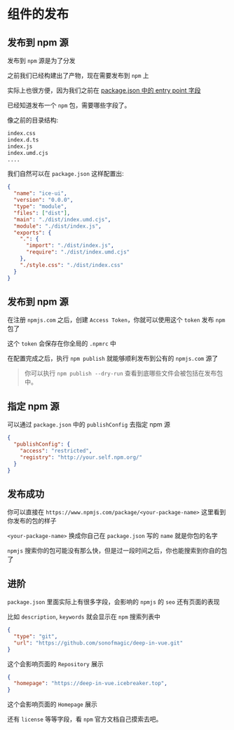 # 组件的发布

## 发布到 npm 源

发布到 `npm` 源是为了分发

之前我们已经构建出了产物，现在需要发布到 `npm` 上

实际上也很方便，因为我们之前在 [package.json 中的 entry point 字段](https://monorepo.icebreaker.top/why/modern/package-entry-points.html)

已经知道发布一个 `npm` 包，需要哪些字段了。

像之前的目录结构:

```bash
index.css
index.d.ts
index.js
index.umd.cjs
....
```

我们自然可以在 `package.json` 这样配置出:



```json
{
  "name": "ice-ui",
  "version": "0.0.0",
  "type": "module",
  "files": ["dist"],
  "main": "./dist/index.umd.cjs",
  "module": "./dist/index.js",
  "exports": {
    ".": {
      "import": "./dist/index.js",
      "require": "./dist/index.umd.cjs"
    },
    "./style.css": "./dist/index.css"
  }
}
```

## 发布到 npm 源

在注册 `npmjs.com` 之后，创建 `Access Token`，你就可以使用这个 `token` 发布 `npm` 包了

这个 `token` 会保存在你全局的 `.npmrc` 中

在配置完成之后，执行 `npm publish` 就能够顺利发布到公有的 `npmjs.com` 源了

> 你可以执行 `npm publish --dry-run` 查看到底哪些文件会被包括在发布包中。


## 指定 npm 源

可以通过 `package.json` 中的 `publishConfig` 去指定 npm 源

```json
{
  "publishConfig": {
    "access": "restricted",
    "registry": "http://your.self.npm.org/"
  }
}
```

## 发布成功

你可以直接在 `https://www.npmjs.com/package/<your-package-name>` 这里看到你发布的包的样子

`<your-package-name>` 换成你自己在 `package.json` 写的 `name` 就是你包的名字

`npmjs` 搜索你的包可能没有那么快，但是过一段时间之后，你也能搜索到你自的包了

## 进阶

`package.json` 里面实际上有很多字段，会影响的 `npmjs` 的 `seo` 还有页面的表现

比如 `description`, `keywords` 就会显示在 `npm` 搜索列表中

```json
{
  "type": "git",
  "url": "https://github.com/sonofmagic/deep-in-vue.git"
}
```

这个会影响页面的 `Repository` 展示

```json
{
  "homepage": "https://deep-in-vue.icebreaker.top",
}
```

这个会影响页面的 `Homepage` 展示

还有 `license` 等等字段，看 `npm` 官方文档自己摸索去吧。
